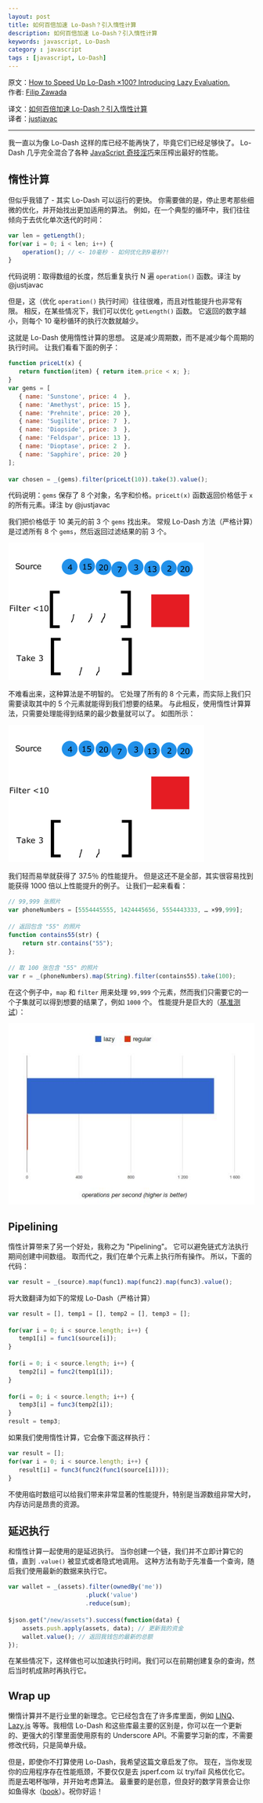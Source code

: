 ```yaml
---
layout: post
title: 如何百倍加速 Lo-Dash？引入惰性计算
description: 如何百倍加速 Lo-Dash？引入惰性计算
keywords: javascript, Lo-Dash
category : javascript
tags : [javascript, Lo-Dash]
---
```


原文：[How to Speed Up Lo-Dash ×100? Introducing Lazy Evaluation.](http://filimanjaro.com/blog/2014/introducing-lazy-evaluation/)  
作者: [Filip Zawada](http://twitter.com/filip_zawada)

译文：[如何百倍加速 Lo-Dash？引入惰性计算](http://justjavac.com/javascript/2015/12/15/introducing-lazy-evaluation.html)  
译者：[justjavac](http://justjavac.com)

--------------------

我一直以为像 Lo-Dash 这样的库已经不能再快了，毕竟它们已经足够快了。
Lo-Dash 几乎完全混合了各种 [JavaScript 奇技淫巧](https://www.youtube.com/watch?v=NthmeLEhDDM)来压榨出最好的性能。

## 惰性计算

但似乎我错了 - 其实 Lo-Dash 可以运行的更快。
你需要做的是，停止思考那些细微的优化，并开始找出更加适用的算法。
例如，在一个典型的循环中，我们往往倾向于去优化单次迭代的时间：

```javascript
var len = getLength();
for(var i = 0; i < len; i++) {
    operation(); // <- 10毫秒 - 如何优化到9毫秒?!
}
```

代码说明：取得数组的长度，然后重复执行 N 遍 `operation()` 函数。译注 by @justjavac

但是，这（优化 `operation()` 执行时间）往往很难，而且对性能提升也非常有限。
相反，在某些情况下，我们可以优化 `getLength()` 函数。
它返回的数字越小，则每个 10 毫秒循环的执行次数就越少。

这就是 Lo-Dash 使用惰性计算的思想。
这是减少周期数，而不是减少每个周期的执行时间。
让我们看看下面的例子：

```javascript
function priceLt(x) {
   return function(item) { return item.price < x; };
}
var gems = [
   { name: 'Sunstone', price: 4  },
   { name: 'Amethyst', price: 15 },
   { name: 'Prehnite', price: 20 },
   { name: 'Sugilite', price: 7  },
   { name: 'Diopside', price: 3  }, 
   { name: 'Feldspar', price: 13 },
   { name: 'Dioptase', price: 2  }, 
   { name: 'Sapphire', price: 20 }
];

var chosen = _(gems).filter(priceLt(10)).take(3).value();
```

代码说明：`gems` 保存了 8 个对象，名字和价格。`priceLt(x)` 函数返回价格低于 `x` 的所有元素。译注 by @justjavac

我们把价格低于 10 美元的前 3 个 `gems` 找出来。
常规 Lo-Dash 方法（严格计算）是过滤所有 8 个 `gems`，然后返回过滤结果的前 3 个。

![Lodash naïve approach](/assets/images/lodash-naive.gif)

不难看出来，这种算法是不明智的。
它处理了所有的 8 个元素，而实际上我们只需要读取其中的 5 个元素就能得到我们想要的结果。
与此相反，使用惰性计算算法，只需要处理能得到结果的最少数量就可以了。
如图所示：

![Lo-Dash regular approach](/assets/images/grafika.gif)

我们轻而易举就获得了 37.5％ 的性能提升。
但是这还不是全部，其实很容易找到能获得 1000 倍以上性能提升的例子。
让我们一起来看看：

```javascript
// 99,999 张照片
var phoneNumbers = [5554445555, 1424445656, 5554443333, … ×99,999];

// 返回包含 "55" 的照片
function contains55(str) {
    return str.contains("55"); 
};

// 取 100 张包含 "55" 的照片
var r = _(phoneNumbers).map(String).filter(contains55).take(100);
```

在这个例子中，`map` 和 `filter` 用来处理 `99,999` 个元素，然而我们只需要它的一个子集就可以得到想要的结果了，例如 `1000` 个。
性能提升是巨大的（[基准测试](http://jsperf.com/lazy-demo)）：

![benchmark](/assets/images/benchmark.jpg)

## Pipelining

惰性计算带来了另一个好处，我称之为 "Pipelining"。
它可以避免链式方法执行期间创建中间数组。
取而代之，我们在单个元素上执行所有操作。
所以，下面的代码：

```javascript
var result = _(source).map(func1).map(func2).map(func3).value();
```

将大致翻译为如下的常规 Lo-Dash（严格计算）

```javascript
var result = [], temp1 = [], temp2 = [], temp3 = [];

for(var i = 0; i < source.length; i++) {
   temp1[i] = func1(source[i]);
}

for(i = 0; i < source.length; i++) {
   temp2[i] = func2(temp1[i]);
}

for(i = 0; i < source.length; i++) {
   temp3[i] = func3(temp2[i]);
}
result = temp3;
```

如果我们使用惰性计算，它会像下面这样执行：

```javascript
var result = [];
for(var i = 0; i < source.length; i++) {
   result[i] = func3(func2(func1(source[i])));
}
```

不使用临时数组可以给我们带来非常显著的性能提升，特别是当源数组非常大时，内存访问是昂贵的资源。

## 延迟执行

和惰性计算一起使用的是延迟执行。
当你创建一个链，我们并不立即计算它的值，直到 `.value()` 被显式或者隐式地调用。
这种方法有助于先准备一个查询，随后我们使用最新的数据来执行它。

```javascript
var wallet = _(assets).filter(ownedBy('me'))
                      .pluck('value')
                      .reduce(sum);

$json.get("/new/assets").success(function(data) {
    assets.push.apply(assets, data); // 更新我的资金
    wallet.value(); // 返回我钱包的最新的总额
});
```

在某些情况下，这样做也可以加速执行时间。我们可以在前期创建复杂的查询，然后当时机成熟时再执行它。

## Wrap up

懒惰计算并不是行业里的新理念。它已经包含在了许多库里面，例如 [LINQ](http://en.wikipedia.org/wiki/Language_Integrated_Query)、[Lazy.js](http://danieltao.com/lazy.js/) 等等。我相信 Lo-Dash 和这些库最主要的区别是，你可以在一个更新的、更强大的引擎里面使用原有的 Underscore API。不需要学习新的库，不需要修改代码，只是简单升级。

但是，即使你不打算使用 Lo-Dash，我希望这篇文章启发了你。
现在，当你发现你的应用程序存在性能瓶颈，不要仅仅是去 jsperf.com 以 try/fail 风格优化它。
而是去喝杯咖啡，并开始考虑算法。
最重要的是创意，但良好的数学背景会让你如鱼得水（[book](http://mitpress.mit.edu/books/introduction-algorithms)）。祝你好运！
